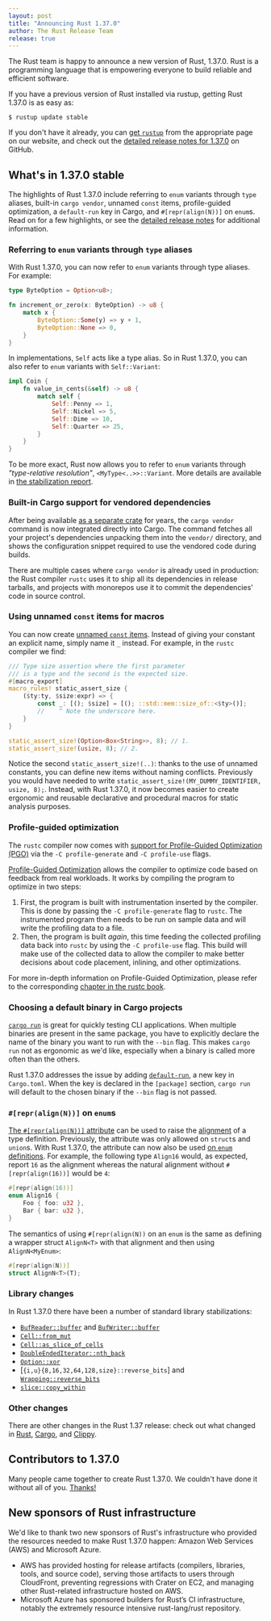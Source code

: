 ```yaml
---
layout: post
title: "Announcing Rust 1.37.0"
author: The Rust Release Team
release: true
---
```


The Rust team is happy to announce a new version of Rust, 1.37.0. Rust is a programming language that is empowering everyone to build reliable and efficient software.

If you have a previous version of Rust installed via rustup, getting Rust 1.37.0 is as easy as:

```console
$ rustup update stable
```

If you don't have it already, you can [get `rustup`][install] from the appropriate page on our website, and check out the [detailed release notes for 1.37.0][notes] on GitHub.

[install]: https://www.rust-lang.org/install.html
[notes]: https://github.com/rust-lang/rust/blob/master/RELEASES.md#version-1370-2019-08-15

## What's in 1.37.0 stable

The highlights of Rust 1.37.0 include referring to `enum` variants through `type` aliases, built-in `cargo vendor`, unnamed `const` items, profile-guided optimization, a `default-run` key in Cargo, and `#[repr(align(N))]` on `enum`s. Read on for a few highlights, or see the [detailed release notes][notes] for additional information.

### Referring to `enum` variants through `type` aliases

With Rust 1.37.0, you can now refer to `enum` variants through type aliases. For example:

```rust
type ByteOption = Option<u8>;

fn increment_or_zero(x: ByteOption) -> u8 {
    match x {
        ByteOption::Some(y) => y + 1,
        ByteOption::None => 0,
    }
}
```

In implementations, `Self` acts like a type alias. So in Rust 1.37.0, you can also refer to `enum` variants with `Self::Variant`:

```rust
impl Coin {
    fn value_in_cents(&self) -> u8 {
        match self {
            Self::Penny => 1,
            Self::Nickel => 5,
            Self::Dime => 10,
            Self::Quarter => 25,
        }
    }
}
```

[type_rel_report]: https://github.com/rust-lang/rust/pull/61682/#issuecomment-502472847

To be more exact, Rust now allows you to refer to `enum` variants through *"type-relative resolution"*, `<MyType<..>>::Variant`. More details are available in [the stabilization report][type_rel_report].

### Built-in Cargo support for vendored dependencies

[vendor-crate]: https://crates.io/crates/cargo-vendor

After being available [as a separate crate][vendor-crate] for years, the `cargo vendor` command is now integrated directly into Cargo. The command fetches all your project's dependencies unpacking them into the `vendor/` directory, and shows the configuration snippet required to use the vendored code during builds.

There are multiple cases where `cargo vendor` is already used in production: the Rust compiler `rustc` uses it to ship all its dependencies in release tarballs, and projects with monorepos use it to commit the dependencies' code in source control.

### Using unnamed `const` items for macros

[unnamed_const_pr]: https://github.com/rust-lang/rust/pull/61347/

You can now create [unnamed `const` items][unnamed_const_pr]. Instead of giving your constant an explicit name, simply name it `_` instead. For example, in the `rustc` compiler we find:

```rust
/// Type size assertion where the first parameter
/// is a type and the second is the expected size.
#[macro_export]
macro_rules! static_assert_size {
    ($ty:ty, $size:expr) => {
        const _: [(); $size] = [(); ::std::mem::size_of::<$ty>()];
        //    ^ Note the underscore here.
    }
}

static_assert_size!(Option<Box<String>>, 8); // 1.
static_assert_size!(usize, 8); // 2.
```

Notice the second `static_assert_size!(..)`: thanks to the use of unnamed constants, you can define new items without naming conflicts. Previously you would have needed to write `static_assert_size!(MY_DUMMY_IDENTIFIER, usize, 8);`. Instead, with Rust 1.37.0, it now becomes easier to create ergonomic and reusable declarative and procedural macros for static analysis purposes.

### Profile-guided optimization

[rustc_book_pgo]: https://doc.rust-lang.org/rustc/profile-guided-optimization.html
[pgo_pr]: https://github.com/rust-lang/rust/pull/61268/
[pgo_wiki]: https://en.wikipedia.org/wiki/Profile-guided_optimization

The `rustc` compiler now comes with [support for Profile-Guided Optimization (PGO)][pgo_pr] via the `-C profile-generate` and `-C profile-use` flags.

[Profile-Guided Optimization][pgo_wiki] allows the compiler to optimize code based on feedback from real workloads. It works by compiling the program to optimize in two steps:

1. First, the program is built with instrumentation inserted by the compiler. This is done by passing the `-C profile-generate` flag to `rustc`. The instrumented program then needs to be run on sample data and will write the profiling data to a file.
2. Then, the program is built *again*, this time feeding the collected profiling data back into `rustc` by using the `-C profile-use` flag. This build will make use of the collected data to allow the compiler to make better decisions about code placement, inlining, and other optimizations.

For more in-depth information on Profile-Guided Optimization, please refer to the corresponding [chapter in the rustc book][rustc_book_pgo].

### Choosing a default binary in Cargo projects

[`default-run`]: https://doc.rust-lang.org/cargo/reference/manifest.html#the-default-run-field
[`cargo run`]: https://doc.rust-lang.org/cargo/commands/cargo-run.html

[`cargo run`] is great for quickly testing CLI applications. When multiple binaries are present in the same package, you have to explicitly declare the name of the binary you want to run with the `--bin` flag. This makes `cargo run` not as ergonomic as we'd like, especially when a binary is called more often than the others.

Rust 1.37.0 addresses the issue by adding [`default-run`], a new key in `Cargo.toml`. When the key is declared in the `[package]` section, `cargo run` will default to the chosen binary if the `--bin` flag is not passed.

### `#[repr(align(N))]` on `enum`s

[enum_align_pr]: https://github.com/rust-lang/rust/pull/61229
[ref_align_mod]: https://doc.rust-lang.org/reference/type-layout.html#the-alignment-modifiers
[ref_align_explain]: https://doc.rust-lang.org/reference/type-layout.html#size-and-alignment

[The `#[repr(align(N))]` attribute][ref_align_mod] can be used to raise the [alignment][ref_align_explain] of a type definition. Previously, the attribute was only allowed on `struct`s and `union`s. With Rust 1.37.0, the attribute can now also be used [on `enum` definitions][enum_align_pr]. For example, the following type `Align16` would, as expected, report `16` as the alignment whereas the natural alignment without `#[repr(align(16))]` would be `4`:

```rust
#[repr(align(16))]
enum Align16 {
    Foo { foo: u32 },
    Bar { bar: u32 },
}
```

The semantics of using `#[repr(align(N))` on an `enum` is the same as defining a wrapper struct `AlignN<T>` with that alignment and then using `AlignN<MyEnum>`:

```rust
#[repr(align(N))]
struct AlignN<T>(T);
```

### Library changes

[`BufReader::buffer`]: https://doc.rust-lang.org/std/io/struct.BufReader.html#method.buffer
[`BufWriter::buffer`]: https://doc.rust-lang.org/std/io/struct.BufWriter.html#method.buffer
[`Cell::from_mut`]: https://doc.rust-lang.org/std/cell/struct.Cell.html#method.from_mut
[`Cell::as_slice_of_cells`]: https://doc.rust-lang.org/std/cell/struct.Cell.html#method.as_slice_of_cells
[`DoubleEndedIterator::nth_back`]: https://doc.rust-lang.org/std/iter/trait.DoubleEndedIterator.html#method.nth_back
[`Option::xor`]: https://doc.rust-lang.org/std/option/enum.Option.html#method.xor
[`Wrapping::reverse_bits`]: https://doc.rust-lang.org/std/num/struct.Wrapping.html#method.reverse_bits
[`{i,u}{8,16,64,128,size}::reverse_bits`]: https://doc.rust-lang.org/std/primitive.u8.html#method.reverse_bits
[`slice::copy_within`]: https://doc.rust-lang.org/std/primitive.slice.html#method.copy_within

In Rust 1.37.0 there have been a number of standard library stabilizations:

- [`BufReader::buffer`] and [`BufWriter::buffer`]
- [`Cell::from_mut`]
- [`Cell::as_slice_of_cells`]
- [`DoubleEndedIterator::nth_back`]
- [`Option::xor`]
- [`{i,u}{8,16,32,64,128,size}::reverse_bits`] and [`Wrapping::reverse_bits`]
- [`slice::copy_within`]

### Other changes

[relnotes-cargo]: https://github.com/rust-lang/cargo/blob/master/CHANGELOG.md#cargo-137-2019-08-15
[relnotes-clippy]: https://github.com/rust-lang/rust-clippy/blob/master/CHANGELOG.md#rust-137

There are other changes in the Rust 1.37 release: check out what changed in [Rust][notes], [Cargo][relnotes-cargo], and [Clippy][relnotes-clippy].

## Contributors to 1.37.0

Many people came together to create Rust 1.37.0. We couldn't have done it
without all of you. [Thanks!](https://thanks.rust-lang.org/rust/1.37.0/)

## New sponsors of Rust infrastructure

We'd like to thank two new sponsors of Rust's infrastructure who provided the resources needed to make Rust 1.37.0 happen: Amazon Web Services (AWS) and Microsoft Azure.

- AWS has provided hosting for release artifacts (compilers, libraries, tools, and source code), serving those artifacts to users through CloudFront, preventing regressions with Crater on EC2, and managing other Rust-related infrastructure hosted on AWS.
- Microsoft Azure has sponsored builders for Rust’s CI infrastructure, notably the extremely resource intensive rust-lang/rust repository.
